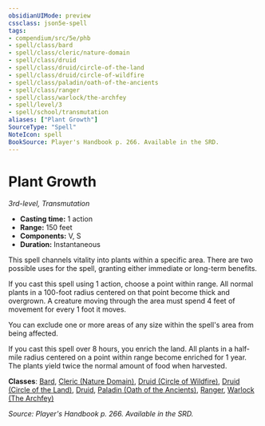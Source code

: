 ```yaml
---
obsidianUIMode: preview
cssclass: json5e-spell
tags:
- compendium/src/5e/phb
- spell/class/bard
- spell/class/cleric/nature-domain
- spell/class/druid
- spell/class/druid/circle-of-the-land
- spell/class/druid/circle-of-wildfire
- spell/class/paladin/oath-of-the-ancients
- spell/class/ranger
- spell/class/warlock/the-archfey
- spell/level/3
- spell/school/transmutation
aliases: ["Plant Growth"]
SourceType: "Spell"
NoteIcon: spell
BookSource: Player's Handbook p. 266. Available in the SRD.
---
```

# Plant Growth
*3rd-level, Transmutation*  

- **Casting time:** 1 action
- **Range:** 150 feet
- **Components:** V, S
- **Duration:** Instantaneous

This spell channels vitality into plants within a specific area. There are two possible uses for the spell, granting either immediate or long-term benefits.

If you cast this spell using 1 action, choose a point within range. All normal plants in a 100-foot radius centered on that point become thick and overgrown. A creature moving through the area must spend 4 feet of movement for every 1 foot it moves.

You can exclude one or more areas of any size within the spell's area from being affected.

If you cast this spell over 8 hours, you enrich the land. All plants in a half-mile radius centered on a point within range become enriched for 1 year. The plants yield twice the normal amount of food when harvested.

**Classes**: [Bard](/3-Mechanics/CLI/classes/bard.md), [Cleric (Nature Domain)](/3-Mechanics/CLI/classes/cleric-nature-domain.md), [Druid (Circle of Wildfire)](/3-Mechanics/CLI/classes/druid-circle-of-wildfire-tce.md), [Druid (Circle of the Land)](/3-Mechanics/CLI/classes/druid-circle-of-the-land.md), [Druid](/3-Mechanics/CLI/classes/druid.md), [Paladin (Oath of the Ancients)](/3-Mechanics/CLI/classes/paladin-oath-of-the-ancients.md), [Ranger](/3-Mechanics/CLI/classes/ranger.md), [Warlock (The Archfey)](/3-Mechanics/CLI/classes/warlock-the-archfey.md)

*Source: Player's Handbook p. 266. Available in the SRD.*